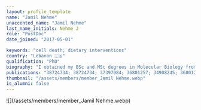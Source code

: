 ```yaml
---
layout: profile_template
name: "Jamil Nehme"
unaccented_name: "Jamil Nehme"
last_name_initials: Nehme J
role: "PostDoc"
date_joined: "2017-05-01"

keywords: "cell death; dietary interventions"
country: "Lebanon 🇱🇧"
qualification: "PhD"
biography: "I obtained my BSc and MSc degrees in Molecular Biology from the Lebanese University. During my master’s project, I focused on developing and characterizing a primate model for the Hepatitis B virus in CRCL (Cancer Research Centre of Lyon), Lyon, France. Because of my fascination with the biology of senescence, I received a scholarship and started my Ph.D. in Marco Demaria’s lab in the spring of 2018 to study the complex phenotypes of senescent cells. My research is focused on understanding how a cell can decide between death and senescence in response to stressors, in addition to the implication of this decision in health and disease. In my free time, I enjoy drawing, reading, exercising and spending time with my friends."
publications: "38724734; 38724734; 37397084; 36801257; 34908245; 36801257; 37397084; 34908245; 32955770; 32955770; 30395873; 29477613; 30395873; 29477613"
thumbnail: "/assets/members/member_Jamil Nehme.webp"
is_alumni: false
---
```


 ![](/assets/members/member_Jamil Nehme.webp)

 